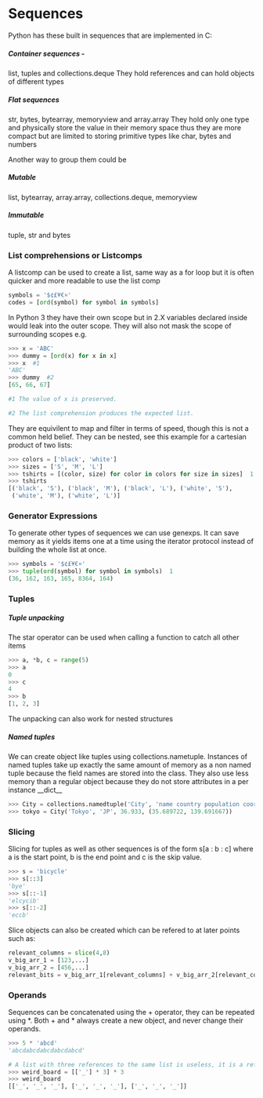# Sequences

Python has these built in sequences that are implemented in C:

##### Container sequences - 
list, tuples and collections.deque
They hold references and can hold objects of different types

##### Flat sequences
str, bytes, bytearray, memoryview and array.array 
They hold only one type and physically store the value in their memory space thus they are more compact but are limited to storing primitive types like char, bytes and numbers

Another way to group them could be 

##### Mutable
list, bytearray, array.array, collections.deque, memoryview

##### Immutable
tuple, str and bytes

### List comprehensions or Listcomps
A listcomp can be used to create a list, same way as a for loop but it is often quicker and more readable to use the list comp
```python
symbols = '$¢£¥€¤'
codes = [ord(symbol) for symbol in symbols]
```
In Python 3 they have their own scope but in 2.X variables declared inside would leak into the outer scope. They will also not mask the scope of surrounding scopes e.g. 

```python
>>> x = 'ABC'
>>> dummy = [ord(x) for x in x]
>>> x  #1
'ABC'
>>> dummy  #2
[65, 66, 67]

#1 The value of x is preserved.

#2 The list comprehension produces the expected list.
```
They are equivilent to map and filter in terms of speed, though this is not a common held belief.
They can be nested, see this example for a cartesian product of two lists:
```python
>>> colors = ['black', 'white']
>>> sizes = ['S', 'M', 'L']
>>> tshirts = [(color, size) for color in colors for size in sizes]  1
>>> tshirts
[('black', 'S'), ('black', 'M'), ('black', 'L'), ('white', 'S'),
 ('white', 'M'), ('white', 'L')]
```

### Generator Expressions
To generate other types of sequences we can use genexps. It can save memory as it yields items one at a time using the iterator protocol instead of building the whole list at once.

```python
>>> symbols = '$¢£¥€¤'
>>> tuple(ord(symbol) for symbol in symbols)  1
(36, 162, 163, 165, 8364, 164)
```

### Tuples
##### Tuple unpacking
The star operator can be used when calling a function to catch all other items

```python
>>> a, *b, c = range(5)
>>> a
0
>>> c
4
>>> b
[1, 2, 3]
```

The unpacking can also work for nested structures

##### Named tuples
We can create object like tuples using collections.nametuple. Instances of named tuples take up exactly the same amount of memory as a non named tuple because the field names are stored into the class. They also use less memory than a regular object because they do not store attributes in a per instance \_\_dict\_\_

```python
>>> City = collections.namedtuple('City', 'name country population coordinates')  1
>>> tokyo = City('Tokyo', 'JP', 36.933, (35.689722, 139.691667)) 
```
### Slicing
Slicing for tuples as well as other sequences is of the form s[a : b : c] where a is the start point, b is the end point and c is the skip value.

```python
>>> s = 'bicycle'
>>> s[::3]
'bye'
>>> s[::-1]
'elcycib'
>>> s[::-2]
'eccb'
```

Slice objects can also be created which can be refered to at later points such as:

```python
relevant_columns = slice(4,8)
v_big_arr_1 = [123,...]
v_big_arr_2 = [456,...]
relevant_bits = v_big_arr_1[relevant_columns] + v_big_arr_2[relevant_columns]
```

### Operands
Sequences can be concatenated using the + operator, they can be repeated using *. Both + and * always create a new object, and never change their operands.

```python
>>> 5 * 'abcd'
'abcdabcdabcdabcdabcd'

# A list with three references to the same list is useless, it is a reference to the same list
>>> weird_board = [['_'] * 3] * 3 
>>> weird_board
[['_', '_', '_'], ['_', '_', '_'], ['_', '_', '_']]
```
